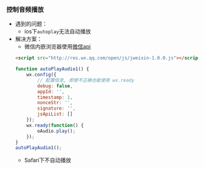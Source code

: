 ### 控制音频播放

* 遇到的问题：
    * ios下`autoplay`无法自动播放
* 解决方案：
    * 微信内嵌浏览器使用[微信api](http://res.wx.qq.com/open/js/jweixin-1.0.0.js)
    ```html
    <script src="http://res.wx.qq.com/open/js/jweixin-1.0.0.js"></script>
    ```
    ```js
    function autoPlayAudio1() {
        wx.config({
            // 配置信息, 即使不正确也能使用 wx.ready
            debug: false,
            appId: '',
            timestamp: 1,
            nonceStr: '',
            signature: '',
            jsApiList: []
        });
        wx.ready(function() {
            oAudio.play();
        });
    }
    autoPlayAudio1();
    ```
    * Safari下不自动播放